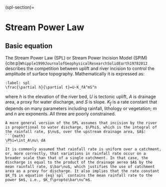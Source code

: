 (spl-section)=
# Stream Power Law

## Basic equation

The Stream Power Law (SPL) or Stream Power Incision Model (SPIM) {cite:p}`Whipple1999JournalofGeophysicalResearchSolidEarth19782012` describes the competition between uplift and river incision to control the amplitude of surface topography. Mathematically it is expressed as:
```{math}
:label: spl
\frac{\partial h}{\partial t}=U-K_fA^mS^n
```
where $h$ is the elevation of the river bed, $U$ is tectonic uplift, $A$ is drainage area, a proxy for water discharge, and $S$ is slope. $K_f$ is a rate constant that depends on many parameters including rainfall, lithology or vegetation; $m$ and $n$ are exponents. All three are poorly constrained.

````{note}
A more general version of the SPL assumes that incision by the river is proportional to water discharge, $\Phi$, which is the integral of the rainfall rate, $\nu$, over the upstream drainage area, $A$:
```{math}
\Phi=\int_A\nu\ dA
```
It is commonly assumed that rainfall rate is uniform over a catchment, or, more correctly, that variations in rainfall rate occur on a broader scale than that of a single catchment. In that case, the discharge is equal to the product of the drainage aerea $A$ by the mean rainfall rate, $\bar\nu$, which justifies the use of catchment area as a proxy for discharge. It also implies that the rate constant $K_f$ in equation {eq}`spl` contains the mean rainfall rate to the power $m$, i.e., $K_f\propto\bar\nu^m$.
````